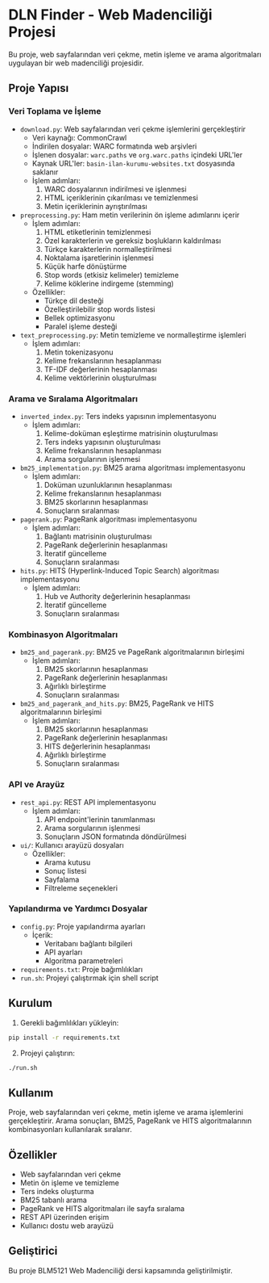 # DLN Finder - Web Madenciliği Projesi

Bu proje, web sayfalarından veri çekme, metin işleme ve arama algoritmaları uygulayan bir web madenciliği projesidir.

## Proje Yapısı

### Veri Toplama ve İşleme
- `download.py`: Web sayfalarından veri çekme işlemlerini gerçekleştirir
  - Veri kaynağı: CommonCrawl
  - İndirilen dosyalar: WARC formatında web arşivleri
  - İşlenen dosyalar: `warc.paths` ve `org.warc.paths` içindeki URL'ler
  - Kaynak URL'ler: `basin-ilan-kurumu-websites.txt` dosyasında saklanır
  - İşlem adımları:
    1. WARC dosyalarının indirilmesi ve işlenmesi
    2. HTML içeriklerinin çıkarılması ve temizlenmesi
    3. Metin içeriklerinin ayrıştırılması
- `preprocessing.py`: Ham metin verilerinin ön işleme adımlarını içerir
  - İşlem adımları:
    1. HTML etiketlerinin temizlenmesi
    2. Özel karakterlerin ve gereksiz boşlukların kaldırılması
    3. Türkçe karakterlerin normalleştirilmesi
    4. Noktalama işaretlerinin işlenmesi
    5. Küçük harfe dönüştürme
    6. Stop words (etkisiz kelimeler) temizleme
    7. Kelime köklerine indirgeme (stemming)
  - Özellikler:
    - Türkçe dil desteği
    - Özelleştirilebilir stop words listesi
    - Bellek optimizasyonu
    - Paralel işleme desteği
- `text_preprocessing.py`: Metin temizleme ve normalleştirme işlemleri
  - İşlem adımları:
    1. Metin tokenizasyonu
    2. Kelime frekanslarının hesaplanması
    3. TF-IDF değerlerinin hesaplanması
    4. Kelime vektörlerinin oluşturulması

### Arama ve Sıralama Algoritmaları
- `inverted_index.py`: Ters indeks yapısının implementasyonu
  - İşlem adımları:
    1. Kelime-doküman eşleştirme matrisinin oluşturulması
    2. Ters indeks yapısının oluşturulması
    3. Kelime frekanslarının hesaplanması
    4. Arama sorgularının işlenmesi
- `bm25_implementation.py`: BM25 arama algoritması implementasyonu
  - İşlem adımları:
    1. Doküman uzunluklarının hesaplanması
    2. Kelime frekanslarının hesaplanması
    3. BM25 skorlarının hesaplanması
    4. Sonuçların sıralanması
- `pagerank.py`: PageRank algoritması implementasyonu
  - İşlem adımları:
    1. Bağlantı matrisinin oluşturulması
    2. PageRank değerlerinin hesaplanması
    3. İteratif güncelleme
    4. Sonuçların sıralanması
- `hits.py`: HITS (Hyperlink-Induced Topic Search) algoritması implementasyonu
  - İşlem adımları:
    1. Hub ve Authority değerlerinin hesaplanması
    2. İteratif güncelleme
    3. Sonuçların sıralanması

### Kombinasyon Algoritmaları
- `bm25_and_pagerank.py`: BM25 ve PageRank algoritmalarının birleşimi
  - İşlem adımları:
    1. BM25 skorlarının hesaplanması
    2. PageRank değerlerinin hesaplanması
    3. Ağırlıklı birleştirme
    4. Sonuçların sıralanması
- `bm25_and_pagerank_and_hits.py`: BM25, PageRank ve HITS algoritmalarının birleşimi
  - İşlem adımları:
    1. BM25 skorlarının hesaplanması
    2. PageRank değerlerinin hesaplanması
    3. HITS değerlerinin hesaplanması
    4. Ağırlıklı birleştirme
    5. Sonuçların sıralanması

### API ve Arayüz
- `rest_api.py`: REST API implementasyonu
  - İşlem adımları:
    1. API endpoint'lerinin tanımlanması
    2. Arama sorgularının işlenmesi
    3. Sonuçların JSON formatında döndürülmesi
- `ui/`: Kullanıcı arayüzü dosyaları
  - Özellikler:
    - Arama kutusu
    - Sonuç listesi
    - Sayfalama
    - Filtreleme seçenekleri

### Yapılandırma ve Yardımcı Dosyalar
- `config.py`: Proje yapılandırma ayarları
  - İçerik:
    - Veritabanı bağlantı bilgileri
    - API ayarları
    - Algoritma parametreleri
- `requirements.txt`: Proje bağımlılıkları
- `run.sh`: Projeyi çalıştırmak için shell script

## Kurulum

1. Gerekli bağımlılıkları yükleyin:
```bash
pip install -r requirements.txt
```

2. Projeyi çalıştırın:
```bash
./run.sh
```

## Kullanım

Proje, web sayfalarından veri çekme, metin işleme ve arama işlemlerini gerçekleştirir. Arama sonuçları, BM25, PageRank ve HITS algoritmalarının kombinasyonları kullanılarak sıralanır.

## Özellikler

- Web sayfalarından veri çekme
- Metin ön işleme ve temizleme
- Ters indeks oluşturma
- BM25 tabanlı arama
- PageRank ve HITS algoritmaları ile sayfa sıralama
- REST API üzerinden erişim
- Kullanıcı dostu web arayüzü

## Geliştirici

Bu proje BLM5121 Web Madenciliği dersi kapsamında geliştirilmiştir. 